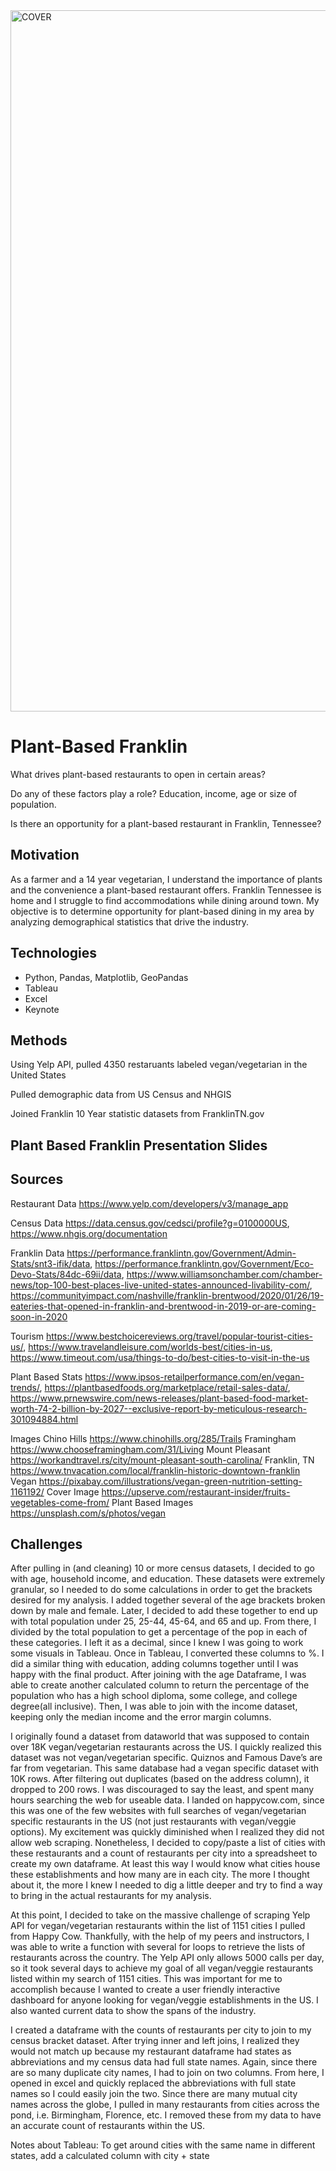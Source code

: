 <img width="1122" alt="COVER" src="https://user-images.githubusercontent.com/68241904/103794176-06dd6600-500a-11eb-8933-84d854b5b4dc.png">

# Plant-Based Franklin 
What drives plant-based restaurants to open in certain areas? 

Do any of these factors play a role? Education, income, age or size of population. 

Is there an opportunity for a plant-based restaurant in Franklin, Tennessee? 

## Motivation
As a farmer and a 14 year vegetarian, I understand the importance of plants and the convenience a plant-based restaurant offers. Franklin Tennessee is home and I struggle to find accommodations while dining around town. My objective is to determine opportunity for plant-based dining in my area by analyzing demographical statistics that drive the industry. 

## Technologies
* Python, Pandas, Matplotlib, GeoPandas
* Tableau
* Excel 
* Keynote 

## Methods
Using Yelp API, pulled 4350 restaruants labeled vegan/vegetarian in the United States

Pulled demographic data from US Census and NHGIS

Joined Franklin 10 Year statistic datasets from FranklinTN.gov 

## Plant Based Franklin Presentation Slides


## Sources
Restaurant Data
https://www.yelp.com/developers/v3/manage_app

Census Data
https://data.census.gov/cedsci/profile?g=0100000US,
https://www.nhgis.org/documentation

Franklin Data
https://performance.franklintn.gov/Government/Admin-Stats/snt3-ifik/data,
https://performance.franklintn.gov/Government/Eco-Devo-Stats/84dc-69ii/data,
https://www.williamsonchamber.com/chamber-news/top-100-best-places-live-united-states-announced-livability-com/,
https://communityimpact.com/nashville/franklin-brentwood/2020/01/26/19-eateries-that-opened-in-franklin-and-brentwood-in-2019-or-are-coming-soon-in-2020 

Tourism 
https://www.bestchoicereviews.org/travel/popular-tourist-cities-us/,
https://www.travelandleisure.com/worlds-best/cities-in-us,
https://www.timeout.com/usa/things-to-do/best-cities-to-visit-in-the-us

Plant Based Stats
https://www.ipsos-retailperformance.com/en/vegan-trends/,
https://plantbasedfoods.org/marketplace/retail-sales-data/,
https://www.prnewswire.com/news-releases/plant-based-food-market-worth-74-2-billion-by-2027--exclusive-report-by-meticulous-research-301094884.html

Images
Chino Hills
https://www.chinohills.org/285/Trails
Framingham
https://www.chooseframingham.com/31/Living 
Mount Pleasant
https://workandtravel.rs/city/mount-pleasant-south-carolina/
Franklin, TN
https://www.tnvacation.com/local/franklin-historic-downtown-franklin
Vegan 
https://pixabay.com/illustrations/vegan-green-nutrition-setting-1161192/
Cover Image
https://upserve.com/restaurant-insider/fruits-vegetables-come-from/
Plant Based Images
https://unsplash.com/s/photos/vegan




## Challenges
After pulling in (and cleaning) 10 or more census datasets, I decided to go with age, household income, and education. These datasets were extremely granular, so I needed to do some calculations in order to get the brackets desired for my analysis. I added together several of the age brackets broken down by male and female. Later, I decided to add these together to end up with total population under 25, 25-44, 45-64, and 65 and up. From there, I divided by the total population to get a percentage of the pop in each of these categories. I left it as a decimal, since I knew I was going to work some visuals in Tableau. Once in Tableau, I converted these columns to %. I did a similar thing with education, adding columns together until I was happy with the final product. After joining with the age Dataframe, I was able to create another calculated column to return the percentage of the population who has a high school diploma, some college, and college degree(all inclusive). Then, I was able to join with the income dataset, keeping only the median income and the error margin columns. 

I originally found a dataset from dataworld that was supposed to contain over 18K vegan/vegetarian restaurants across the US. I quickly realized this dataset was not vegan/vegetarian specific. Quiznos and Famous Dave’s are far from vegetarian. This same database had a vegan specific dataset with 10K rows. After filtering out duplicates (based on the address column), it dropped to 200 rows. I was discouraged to say the least, and spent many hours searching the web for useable data. I landed on happycow.com, since this was one of the few websites with full searches of vegan/vegetarian specific restaurants in the US (not just restaurants with vegan/veggie options). My excitement was quickly diminished when I realized they did not allow web scraping. Nonetheless, I decided to copy/paste a list of cities with these restaurants and a count of restaurants per city into a spreadsheet to create my own dataframe. At least this way I would know what cities house these establishments and how many are in each city. The more I thought about it, the more I knew I needed to dig a little deeper and try to find a way to bring in the actual restaurants for my analysis. 

At this point, I decided to take on the massive challenge of scraping Yelp API for vegan/vegetarian restaurants within the list of 1151 cities I pulled from Happy Cow. Thankfully, with the help of my peers and instructors, I was able to write a function with several for loops to retrieve the lists of restaurants across the country. The Yelp API only allows 5000 calls per day, so it took several days to achieve my goal of all vegan/veggie restaurants listed within my search of 1151 cities. This was important for me to accomplish because I wanted to create a user friendly interactive dashboard for anyone looking for vegan/veggie establishments in the US. I also wanted current data to show the spans of the industry. 

I created a dataframe with the counts of restaurants per city to join to my census bracket dataset. After trying inner and left joins, I realized they would not match up because my restaurant dataframe had states as abbreviations and my census data had full state names. Again, since there are so many duplicate city names, I had to join on two columns. From here, I opened in excel and quickly replaced the abbreviations with full state names so I could easily join the two. Since there are many mutual city names across the globe, I pulled in many restaurants from cities across the pond, i.e. Birmingham, Florence, etc. I removed these from my data to have an accurate count of restaurants within the US. 

Notes about Tableau:
To get around cities with the same name in different states, add a calculated column with city + state 
